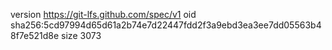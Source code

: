 version https://git-lfs.github.com/spec/v1
oid sha256:5cd97994d65d61a2b74e7d22447fdd2f3a9ebd3ea3ee7dd05563b48f7e521d8e
size 3073
